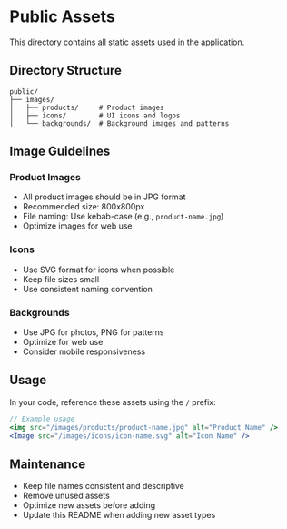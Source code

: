 # Public Assets

This directory contains all static assets used in the application.

## Directory Structure

```
public/
├── images/
│   ├── products/     # Product images
│   ├── icons/        # UI icons and logos
│   └── backgrounds/  # Background images and patterns
```

## Image Guidelines

### Product Images

- All product images should be in JPG format
- Recommended size: 800x800px
- File naming: Use kebab-case (e.g., `product-name.jpg`)
- Optimize images for web use

### Icons

- Use SVG format for icons when possible
- Keep file sizes small
- Use consistent naming convention

### Backgrounds

- Use JPG for photos, PNG for patterns
- Optimize for web use
- Consider mobile responsiveness

## Usage

In your code, reference these assets using the `/` prefix:

```jsx
// Example usage
<img src="/images/products/product-name.jpg" alt="Product Name" />
<Image src="/images/icons/icon-name.svg" alt="Icon Name" />
```

## Maintenance

- Keep file names consistent and descriptive
- Remove unused assets
- Optimize new assets before adding
- Update this README when adding new asset types
